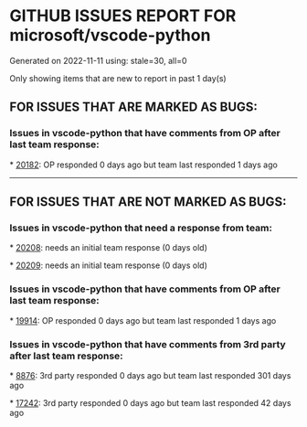 
# GITHUB ISSUES REPORT FOR microsoft/vscode-python


Generated on 2022-11-11 using: stale=30, all=0


Only showing items that are new to report in past 1 day(s)


## FOR ISSUES THAT ARE MARKED AS BUGS:


### Issues in vscode-python that have comments from OP after last team response:


\* [20182](https://github.com/microsoft/vscode-python/issues/20182 "Mypy linting not working for mypy 0.990 - no issues found"): OP responded 0 days ago but team last responded 1 days ago

---

## FOR ISSUES THAT ARE NOT MARKED AS BUGS:


### Issues in vscode-python that need a response from team:


\* [20208](https://github.com/microsoft/vscode-python/issues/20208 "different behavior of Run vs Run Without Debugging ?"): needs an initial team response (0 days old)

\* [20209](https://github.com/microsoft/vscode-python/issues/20209 "When the Python F5 debugger fails it should tell you why"): needs an initial team response (0 days old)

### Issues in vscode-python that have comments from OP after last team response:


\* [19914](https://github.com/microsoft/vscode-python/issues/19914 "Workspace keeps switching from Output tab to Terminal tab on running"): OP responded 0 days ago but team last responded 1 days ago

### Issues in vscode-python that have comments from 3rd party after last team response:


\* [8876](https://github.com/microsoft/vscode-python/issues/8876 "Add prompt for arguments when launching debugger"): 3rd party responded 0 days ago but team last responded 301 days ago

\* [17242](https://github.com/microsoft/vscode-python/issues/17242 "Rewrite testing adapter"): 3rd party responded 0 days ago but team last responded 42 days ago

